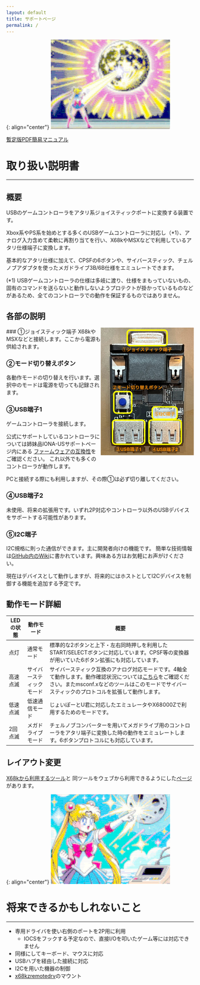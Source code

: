 ```yaml
---
layout: default
title: サポートページ
permalink: /
---
```

{: align="center"}
![Moonshot](MS2.png)

[暫定版PDF簡易マニュアル](papers/draft.pdf)

# 取り扱い説明書
---
## 概要
USBのゲームコントローラをアタリ系ジョイスティックポートに変換する装置です。

Xbox系やPS系を始めとする多くのUSBゲームコントローラに対応し（*1）、アナログ入力含めて柔軟に再割り当てを行い、X68kやMSXなどで利用しているアタリ仕様端子に変換します。

基本的なアタリ仕様に加えて、CPSFの6ボタンや、サイバースティック、チェルノブアダプタを使ったメガドライブ3B/6B仕様をエミュレートできます。

(*1) USBゲームコントローラの仕様は多岐に渡り、仕様をまもっていないもの、固有のコマンドを送らないと動作しないようプロテクトが掛かっているものなどがあるため、全てのコントローラでの動作を保証するものではありません。

## 各部の説明
<img alt="Rev3" src="rev3.jpg" width=250px align="right">
### ①ジョイスティック端子
X68kやMSXなどと接続します。ここから電源も供給されます。

### ②モード切り替えボタン
各動作モードの切り替えを行います。選択中のモードは電源を切っても記録されます。

### ③USB端子1
ゲームコントローラを接続します。

公式にサポートしているコントローラについては姉妹品IONA-USサポートページ内にある
[ファームウェアの互換性](https://toyoshim.github.io/iona-us/firmware)をご確認ください。
これ以外でも多くのコントローラが動作します。

PCと接続する際にも利用しますが、その際①は必ず切り離してください。

### ④USB端子2

未使用、将来の拡張用です。いずれ2P対応やコントローラ以外のUSBデバイスをサポートする可能性があります。

### ⑤I2C端子

I2C規格に則った通信ができます。主に開発者向けの機能です。
簡単な技術情報は[GitHub内のWiki](https://github.com/toyoshim/Moonshot/wiki/I2C-Support)に書かれています。興味ある方はお気軽にお声がけください。

現在はデバイスとして動作しますが、将来的にはホストとしてI2Cデバイスを制御する機能を追加する予定です。

## 動作モード詳細

| LEDの状態 | 動作モード | 概要 |
|-|-|-|
| 点灯 | 通常モード | 標準的な2ボタンと上下・左右同時押しを利用したSTART/SELECTボタンに対応しています。CPSF等の変換器が用いていた6ボタン拡張にも対応しています。 |
| 高速点滅 | サイバースティックモード | サイバースティック互換のアナログ対応モードです。4軸全て動作します。動作確認状況については[こちら](https://github.com/toyoshim/Moonshot/wiki/%E4%BA%92%E6%8F%9B%E6%80%A7%E7%A2%BA%E8%AA%8D%E7%8A%B6%E6%B3%81)をご確認ください。またmsconf.xなどのツールはこのモードでサイバースティックのプロトコルを拡張して動作します。|
| 低速点滅 | 低速通信モード | じょいぽーとU君に対応したエミュレータやX68000Zで利用するためのモードです。|
| 2回点滅 | メガドライブモード | チェルノブコンバーターを用いてメガドライブ用のコントローラをアタリ端子に変換した時の動作をエミュレートします。6ボタンプロトコルにも対応しています。|

## レイアウト変更
[X68kから利用するツール](https://github.com/toyoshim/Moonshot/tree/main/tools)と
同ツールをウェブから利用できるようにした[ページ](setting)があります。

{: align="center"}
![Moonshot](MS1.png)

# 将来できるかもしれないこと
---
- 専用ドライバを使い右側のポートを2P用に利用
  + IOCSをフックする予定なので、直接I/Oを叩いたゲーム等には対応できません
- 同様にしてキーボード、マウスに対応
- USBハブを経由した接続に対応
- I2Cを用いた機器の制御
- [x68kzremotedrv](https://github.com/yunkya2/x68kzremotedrv)のマウント